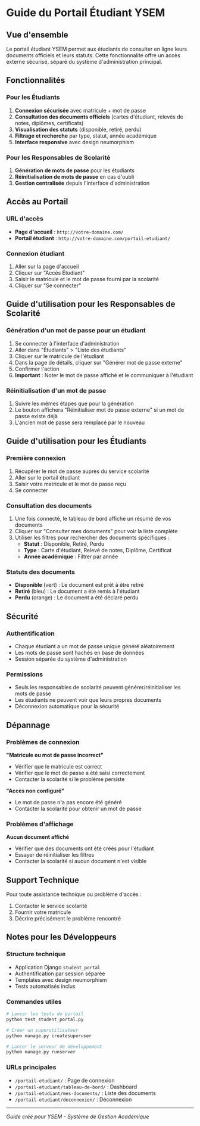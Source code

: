 # Guide du Portail Étudiant YSEM

## Vue d'ensemble

Le portail étudiant YSEM permet aux étudiants de consulter en ligne leurs documents officiels et leurs statuts. Cette fonctionnalité offre un accès externe sécurisé, séparé du système d'administration principal.

## Fonctionnalités

### Pour les Étudiants

1. **Connexion sécurisée** avec matricule + mot de passe
2. **Consultation des documents officiels** (cartes d'étudiant, relevés de notes, diplômes, certificats)
3. **Visualisation des statuts** (disponible, retiré, perdu)
4. **Filtrage et recherche** par type, statut, année académique
5. **Interface responsive** avec design neumorphism

### Pour les Responsables de Scolarité

1. **Génération de mots de passe** pour les étudiants
2. **Réinitialisation de mots de passe** en cas d'oubli
3. **Gestion centralisée** depuis l'interface d'administration

## Accès au Portail

### URL d'accès
- **Page d'accueil** : `http://votre-domaine.com/`
- **Portail étudiant** : `http://votre-domaine.com/portail-etudiant/`

### Connexion étudiant
1. Aller sur la page d'accueil
2. Cliquer sur "Accès Étudiant"
3. Saisir le matricule et le mot de passe fourni par la scolarité
4. Cliquer sur "Se connecter"

## Guide d'utilisation pour les Responsables de Scolarité

### Génération d'un mot de passe pour un étudiant

1. Se connecter à l'interface d'administration
2. Aller dans "Étudiants" > "Liste des étudiants"
3. Cliquer sur le matricule de l'étudiant
4. Dans la page de détails, cliquer sur "Générer mot de passe externe"
5. Confirmer l'action
6. **Important** : Noter le mot de passe affiché et le communiquer à l'étudiant

### Réinitialisation d'un mot de passe

1. Suivre les mêmes étapes que pour la génération
2. Le bouton affichera "Réinitialiser mot de passe externe" si un mot de passe existe déjà
3. L'ancien mot de passe sera remplacé par le nouveau

## Guide d'utilisation pour les Étudiants

### Première connexion

1. Récupérer le mot de passe auprès du service scolarité
2. Aller sur le portail étudiant
3. Saisir votre matricule et le mot de passe reçu
4. Se connecter

### Consultation des documents

1. Une fois connecté, le tableau de bord affiche un résumé de vos documents
2. Cliquer sur "Consulter mes documents" pour voir la liste complète
3. Utiliser les filtres pour rechercher des documents spécifiques :
   - **Statut** : Disponible, Retiré, Perdu
   - **Type** : Carte d'étudiant, Relevé de notes, Diplôme, Certificat
   - **Année académique** : Filtrer par année

### Statuts des documents

- **Disponible** (vert) : Le document est prêt à être retiré
- **Retiré** (bleu) : Le document a été remis à l'étudiant
- **Perdu** (orange) : Le document a été déclaré perdu

## Sécurité

### Authentification
- Chaque étudiant a un mot de passe unique généré aléatoirement
- Les mots de passe sont hachés en base de données
- Session séparée du système d'administration

### Permissions
- Seuls les responsables de scolarité peuvent générer/réinitialiser les mots de passe
- Les étudiants ne peuvent voir que leurs propres documents
- Déconnexion automatique pour la sécurité

## Dépannage

### Problèmes de connexion

**"Matricule ou mot de passe incorrect"**
- Vérifier que le matricule est correct
- Vérifier que le mot de passe a été saisi correctement
- Contacter la scolarité si le problème persiste

**"Accès non configuré"**
- Le mot de passe n'a pas encore été généré
- Contacter la scolarité pour obtenir un mot de passe

### Problèmes d'affichage

**Aucun document affiché**
- Vérifier que des documents ont été créés pour l'étudiant
- Essayer de réinitialiser les filtres
- Contacter la scolarité si aucun document n'est visible

## Support Technique

Pour toute assistance technique ou problème d'accès :
1. Contacter le service scolarité
2. Fournir votre matricule
3. Décrire précisément le problème rencontré

## Notes pour les Développeurs

### Structure technique
- Application Django `student_portal`
- Authentification par session séparée
- Templates avec design neumorphism
- Tests automatisés inclus

### Commandes utiles
```bash
# Lancer les tests du portail
python test_student_portal.py

# Créer un superutilisateur
python manage.py createsuperuser

# Lancer le serveur de développement
python manage.py runserver
```

### URLs principales
- `/portail-etudiant/` : Page de connexion
- `/portail-etudiant/tableau-de-bord/` : Dashboard
- `/portail-etudiant/mes-documents/` : Liste des documents
- `/portail-etudiant/deconnexion/` : Déconnexion

---

*Guide créé pour YSEM - Système de Gestion Académique*
